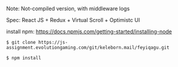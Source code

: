 Note:
Not-compiled version, with middleware logs

Spec:
React JS + Redux + Virtual Scroll + Optimistc UI

install npm:
https://docs.npmjs.com/getting-started/installing-node

`$ git clone https://js-assignment.evolutiongaming.com/git/keleborn.mail/feyiqagu.git`

`$ npm install`